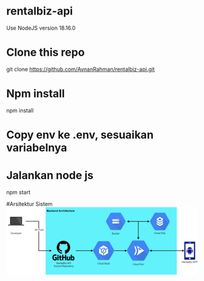 # rentalbiz-api
Use NodeJS version 18.16.0

# Clone this repo
git clone https://github.com/AvnanRahman/rentalbiz-api.git

# Npm install
npm install

# Copy env ke .env, sesuaikan variabelnya
# Jalankan node js
npm start

#Arsitektur Sistem
![Arsitektur Backend](/Arsitektur.png "Arsitektur Backend")
